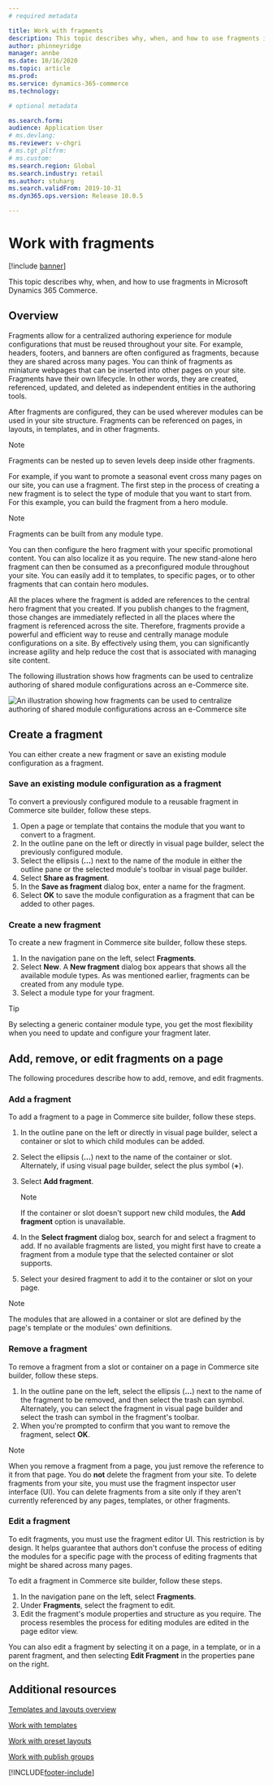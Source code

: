 ```yaml
---
# required metadata

title: Work with fragments
description: This topic describes why, when, and how to use fragments in Microsoft Dynamics 365 Commerce.
author: phinneyridge
manager: annbe
ms.date: 10/16/2020
ms.topic: article
ms.prod: 
ms.service: dynamics-365-commerce
ms.technology: 

# optional metadata

ms.search.form:  
audience: Application User
# ms.devlang: 
ms.reviewer: v-chgri
# ms.tgt_pltfrm: 
# ms.custom: 
ms.search.region: Global
ms.search.industry: retail
ms.author: stuharg
ms.search.validFrom: 2019-10-31
ms.dyn365.ops.version: Release 10.0.5

---
```


# Work with fragments 

[!include [banner](includes/banner.md)]

This topic describes why, when, and how to use fragments in Microsoft Dynamics 365 Commerce.

## Overview

Fragments allow for a centralized authoring experience for module configurations that must be reused throughout your site. For example, headers, footers, and banners are often configured as fragments, because they are shared across many pages. You can think of fragments as miniature webpages that can be inserted into other pages on your site. Fragments have their own lifecycle. In other words, they are created, referenced, updated, and deleted as independent entities in the authoring tools.

After fragments are configured, they can be used wherever modules can be used in your site structure. Fragments can be referenced on pages, in layouts, in templates, and in other fragments.

> [!NOTE]
> Fragments can be nested up to seven levels deep inside other fragments.

For example, if you want to promote a seasonal event cross many pages on our site, you can use a fragment. The first step in the process of creating a new fragment is to select the type of module that you want to start from. For this example, you can build the fragment from a hero module.

> [!NOTE]
> Fragments can be built from any module type.

You can then configure the hero fragment with your specific promotional content. You can also localize it as you require. The new stand-alone hero fragment can then be consumed as a preconfigured module throughout your site. You can easily add it to templates, to specific pages, or to other fragments that can contain hero modules.

All the places where the fragment is added are references to the central hero fragment that you created. If you publish changes to the fragment, those changes are immediately reflected in all the places where the fragment is referenced across the site. Therefore, fragments provide a powerful and efficient way to reuse and centrally manage module configurations on a site. By effectively using them, you can significantly increase agility and help reduce the cost that is associated with managing site content.

The following illustration shows how fragments can be used to centralize authoring of shared module configurations across an e-Commerce site.

![An illustration showing how fragments can be used to centralize authoring of shared module configurations across an e-Commerce site](./media/fragment-figure1.png)

## Create a fragment

You can either create a new fragment or save an existing module configuration as a fragment.

### Save an existing module configuration as a fragment

To convert a previously configured module to a reusable fragment in Commerce site builder, follow these steps.

1. Open a page or template that contains the module that you want to convert to a fragment.
1. In the outline pane on the left or directly in visual page builder, select the previously configured module.
1. Select the ellipsis (**...**) next to the name of the module in either the outline pane or the selected module's toolbar in visual page builder. 
1. Select **Share as fragment**. 
1. In the **Save as fragment** dialog box, enter a name for the fragment.
1. Select **OK** to save the module configuration as a fragment that can be added to other pages.
<!-- The following image shows how to save a module configuration as a fragment.-->
<!--![A screen capture of how to save a module configuration as a fragment](./media/save-as-fragment.png)-->

### Create a new fragment

To create a new fragment in Commerce site builder, follow these steps.

1. In the navigation pane on the left, select **Fragments**.
1. Select **New**. A **New fragment** dialog box appears that shows all the available module types. As was mentioned earlier, fragments can be created from any module type.
1. Select a module type for your fragment.

<!-- The following image shows where to create a new fragment.-->
<!-- ![A screen capture of where to create a new fragment](./media/fragment-nav-menu.png)-->
> [!TIP]
> By selecting a generic container module type, you get the most flexibility when you need to update and configure your fragment later.

## Add, remove, or edit fragments on a page

The following procedures describe how to add, remove, and edit fragments.

### Add a fragment

To add a fragment to a page in Commerce site builder, follow these steps.

1. In the outline pane on the left or directly in visual page builder, select a container or slot to which child modules can be added.
1. Select the ellipsis (**...**) next to the name of the container or slot.  Alternately, if using visual page builder, select the plus symbol (**+**).  
1. Select **Add fragment**.
    <!-- ![A screen capture of how to add an existing fragment to a slot or container](./media/add-fragment.png)-->
 
    > [!NOTE]
    > If the container or slot doesn't support new child modules, the **Add fragment** option is unavailable.
    
1. In the **Select fragment** dialog box, search for and select a fragment to add. If no available fragments are listed, you might first have to create a fragment from a module type that the selected container or slot supports.
1. Select your desired fragment to add it to the container or slot on your page.
<!--    ![A screen capture of the fragment picker modal window](./media/fragment-picker.png)-->

> [!NOTE]
> The modules that are allowed in a container or slot are defined by the page's template or the modules' own definitions.

### Remove a fragment

To remove a fragment from a slot or container on a page in Commerce site builder, follow these steps.

1. In the outline pane on the left, select the ellipsis (**...**) next to the name of the fragment to be removed, and then select the trash can symbol.  Alternately, you can select the fragment in visual page builder and select the trash can symbol in the fragment's toolbar.
1. When you're prompted to confirm that you want to remove the fragment, select **OK**.

> [!NOTE]
> When you remove a fragment from a page, you just remove the reference to it from that page. You do **not** delete the fragment from your site. To delete fragments from your site, you must use the fragment inspector user interface (UI). You can delete fragments from a site only if they aren't currently referenced by any pages, templates, or other fragments.

### Edit a fragment

To edit fragments, you must use the fragment editor UI. This restriction is by design. It helps guarantee that authors don't confuse the process of editing the modules for a specific page with the process of editing fragments that might be shared across many pages.

To edit a fragment in Commerce site builder, follow these steps.

1. In the navigation pane on the left, select **Fragments**.
1. Under **Fragments**, select the fragment to edit.
1. Edit the fragment's module properties and structure as you require. The process resembles the process for editing modules are edited in the page editor view.

You can also edit a fragment by selecting it on a page, in a template, or in a parent fragment, and then selecting **Edit Fragment** in the properties pane on the right.

## Additional resources

[Templates and layouts overview](templates-layouts-overview.md)

[Work with templates](work-with-templates.md)

[Work with preset layouts](work-with-layouts.md)

[Work with publish groups](publish-groups.md)


[!INCLUDE[footer-include](../includes/footer-banner.md)]